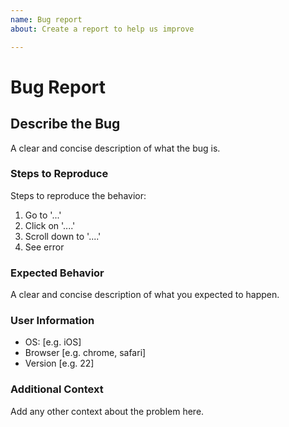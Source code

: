 ```yaml
---
name: Bug report
about: Create a report to help us improve

---
```


# Bug Report

## Describe the Bug

A clear and concise description of what the bug is.

### Steps to Reproduce

Steps to reproduce the behavior:

1. Go to '...'
2. Click on '....'
3. Scroll down to '....'
4. See error

### Expected Behavior

A clear and concise description of what you expected to happen.

### User Information

- OS: [e.g. iOS]
- Browser [e.g. chrome, safari]
- Version [e.g. 22]

### Additional Context

Add any other context about the problem here.

